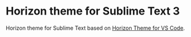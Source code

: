 # Horizon theme for Sublime Text 3

Horizon theme for Sublime Text based on [Horizon Theme for VS Code](https://github.com/jolaleye/horizon-theme-vscode).